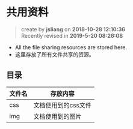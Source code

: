共用资料
===

> create by **jsliang** on **2018-10-28 12:10:36**   
> Recently revised in **2019-5-20 08:26:08**

* All the file sharing resources are stored here.
* 这里存放了所有文件共享的资源。

## 目录

| 文件名 | 存放内容            |
| ------ | ------------------- |
| css    | 文档使用到的css文件 |
| img    | 文档使用到的图片    |